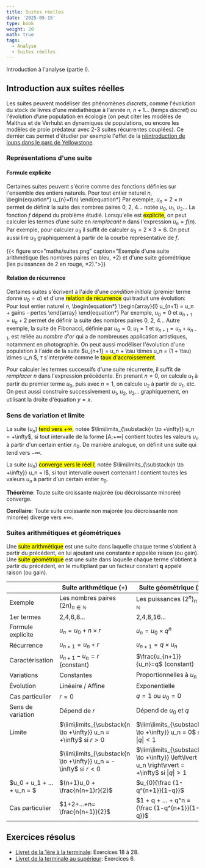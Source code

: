 ```yaml
---
title: Suites réelles
date: '2025-05-15'
type: book
weight: 20
math: true
tags:
  - Analyse
  - Suites réelles
---
```


Introduction à l'analyse (partie I).

<!--more-->

## Introduction aux suites réelles

Les suites peuvent modéliser des phénomènes <i>discrets</i>, comme l'évolution du stock de livres d'une médiathèque à l'année $n$, $n+1$... (temps <i>discret</i>) ou l'évolution d’une population en écologie (on peut citer les modèles de Malthus et de Verhulst en dynamiques de populations, ou encore les modèles de proie prédateur avec 2-3 suites récurrentes couplées). Ce dernier cas permet d'étudier par exemple l'effet de la [réintroduction de loups dans le parc de Yellowstone](https://www.sciencesetavenir.fr/animaux/biodiversite/le-retour-des-loups-dans-le-parc-de-yellowstone-profite-aux-arbres_184003).
 
### Représentations d'une suite

#### Formule explicite
Certaines suites peuvent s'écrire comme des fonctions définies sur l'ensemble des entiers naturels. Pour tout entier naturel $n$,
\begin{equation*}
    u_{n}=f(n)
\end{equation*}
Par exemple, $u_n=2 \times n$ permet de définir la suite des nombres paires 0, 2, 4... notée $u_0$, $u_1$, $u_2$... La fonction $f$ dépend du problème étudié. Lorsqu'elle est <mark>explicite</mark>, on peut calculer les termes d’une suite en <i>remplacant</i> $n$ dans l'expression $u_n = f(n)$. Par exemple, pour calculer $u_3$ il suffit de calculer $u_3=2 \times 3 = 6$. On peut aussi lire $u_3$ graphiquement à partir de la courbe représentative de $f$.

{{< figure src="maths/suites.png" caption="Exemple d'une suite arithmétique (les nombres paires en bleu, $+2$) et d'une suite géométrique (les puissances de 2 en rouge, $\times 2$).">}}

#### Relation de récurrence
Certaines suites s'écrivent à l'aide d'une <i>condition initiale</i> (premier terme donné $u_0 = a$) et d'une <mark>relation de récurrence</mark> qui traduit une évolution: Pour tout entier naturel $n$,
\begin{equation*}
  \begin{array}{l}
    u_{n+1} = u_n + gains - pertes
  \end{array}
\end{equation*}
Par exemple, $u_{0}=0$ et $u_{n+1} = u_n +2$ permet de définir la suite des nombres paires 0, 2, 4... Autre exemple, la suite de Fibonacci, définie par $u_0=0$, $u_1=1$ et $u_{n+1}=u_{n}+u_{n-1}$, est reliée au <i>nombre d'or</i> qui a de nombreuses application artistiques, notamment en photographie.
On peut aussi modéliser l'évolution d'une population à l'aide de la suite $u_{n+1} = u_n + \tau \times u_n = (1 + \tau) \times u_n $, $\tau$ s'interprête comme le <mark>taux d'accroissement</mark>.


Pour calculer les termes successifs d'une suite récurrente, il suffit de <i>remplacer</i> $n$ dans l'expression précédente. En prenant $n=0$, on calcule $u_{1}$ à partir du premier terme $u_0$, puis avec $n=1$, on calcule $u_{2}$ à partir de $u_1$, etc. On peut aussi construire successivement $u_1$, $u_2$, $u_3$... graphiquement, en utilisant la droite d'équation $y=x$.

### Sens de variation et limite

La suite $(u_n)$ <mark>tend vers $+ \infty$</mark>, notée $\lim\limits_{\substack{n \to +\infty}} u_n = +\infty$, si tout intervalle de la forme [A;$+\infty$[ contient toutes les valeurs $u_n$ à partir d'un certain entier $n_0$. De manière analogue, on définit une suite qui tend vers $-\infty$.

La suite $(u_n)$ <mark>converge vers le réel $l$</mark>, notée $\lim\limits_{\substack{n \to +\infty}} u_n = l$, si tout intervalle ouvert contenant $l$ contient toutes les valeurs $u_n$ à partir d'un certain entier $n_0$.

<b>Théorème</b>: Toute suite croissante majorée (ou décroissante minorée) converge.

<b>Corollaire</b>: Toute suite croissante non majorée (ou décroissante non minorée) diverge vers $\pm \infty$.

### Suites arithmétiques et géométriques

Une <mark>suite arithmétique</mark> est une suite dans laquelle chaque terme s'obtient à partir du précédent, en lui ajoutant une constante $\textbf{r}$ appelée raison (ou gain). 
Une <mark>suite géométrique</mark> est une suite dans laquelle chaque terme s'obtient à partir du précédent, en le multipliant par un facteur constant $\textbf{q}$ appelé raison (ou gain). 


|  | Suite arithmétique (+) | Suite géométrique (x) |
|---|---|---|
| Exemple | Les nombres paires $(2n)_{n\in\mathbb{N}}$ | Les puissances $(2^n)_{n\in\mathbb{N}}$ |
| 1er termes | 2,4,6,8... | 2,4,8,16... |
| Formule explicite | $u_{n}=u_{0}+n \times  r$ | $u_{n}=u_{0}\times q^{n}$ |
| Récurrence | $u_{n+1}=u_{n}+r$ | $u_{n+1}=q\times u_{n}$ |
| Caractérisation | $u_{n+1}-u_n=r$ (constant) | $\frac{u_{n+1}}{u_n}=q$ (constant) |
| Variations | Constantes | Proportionnelles à $u_n$ |
| Évolution | Linéaire / Affine | Exponentielle |
| Cas particulier | $r=0$  | $q=1$ ou $u_0= 0$ |
| Sens de variation | Dépend de $r$  | Dépend de $u_0$ et $q$ |
| Limite |  $\lim\limits_{\substack{n \to +\infty}} u_n = +\infty$ si $r > 0$ | $\lim\limits_{\substack{n \to +\infty}} u_n = 0$ si $\left\lvert q \right\rvert <1$ |
| | $\lim\limits_{\substack{n \to +\infty}} u_n = -\infty$ si $r < 0$ | $\lim\limits_{\substack{n \to +\infty}} \left\lvert u_n \right\rvert = +\infty$ si $\left\lvert q \right\rvert >1$ | 
|$u_0 + u_1 + ... + u_n = $  | $(n+1)u_0 + \frac{n(n+1)r}{2}$ | $u_{0}{\frac {1-q^{n+1}}{1-q}}$ |
|Cas particulier | $1+2+...+n= \frac{n(n+1)}{2}$ | $1 + q + … + q^n = {\frac {1-q^{n+1}}{1-q}}$ |

## Exercices résolus

- [Livret de la 1ère à la terminale](https://lycee-henri4.com/wp-content/uploads/2024/07/Livret-1ere-Term-2024-07-.pdf): Exercices 18 à 28.
- [Livret de la terminale au supérieur](https://lycee-henri4.com/wp-content/uploads/2022/07/CPES-MATHS.pdf): Exercices 6.
